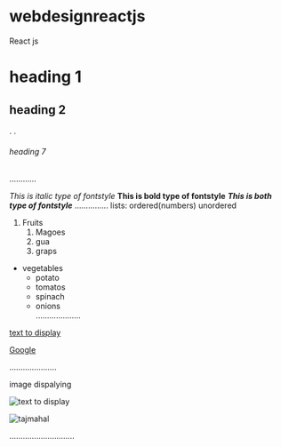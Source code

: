 # webdesignreactjs
React js 
# heading 1
## heading 2
.
.
###### heading 7
............

*This is italic type of fontstyle*
**This is bold type of fontstyle**
***This is both type of fontstyle***
...............
lists:
      ordered(numbers)
      unordered
1. Fruits
   1. Magoes
   2. gua
   3. graps
  
      
* vegetables
  * potato
  * tomatos
  * spinach
  * onions      
....................

[text to display](url)

[Google](https://www.google.com/)

.....................

image dispalying

![text to display](url)

![tajmahal](https://cdn.britannica.com/86/170586-050-AB7FEFAE/Taj-Mahal-Agra-India.jpg)

.............................
